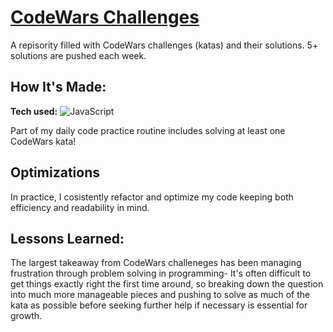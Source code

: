 # [CodeWars Challenges](https://github.com/errobicheau/CodeWars)
A repisority filled with CodeWars challenges (katas) and their solutions. 5+ solutions are pushed each week.

## How It's Made:

**Tech used:** ![JavaScript](https://img.shields.io/badge/javascript-%23323330.svg?style=for-the-badge&logo=javascript&logoColor=%23F7DF1E)

Part of my daily code practice routine includes solving at least one CodeWars kata!

## Optimizations

In practice, I cosistently refactor and optimize my code keeping both efficiency and readability in mind.  

## Lessons Learned:

The largest takeaway from CodeWars challeneges has been managing frustration through problem solving in programming- It's often difficult to get things exactly right the first time around, so breaking down the question into much more manageable pieces and pushing to solve as much of the kata as possible before seeking further help if necessary is essential for growth. 

